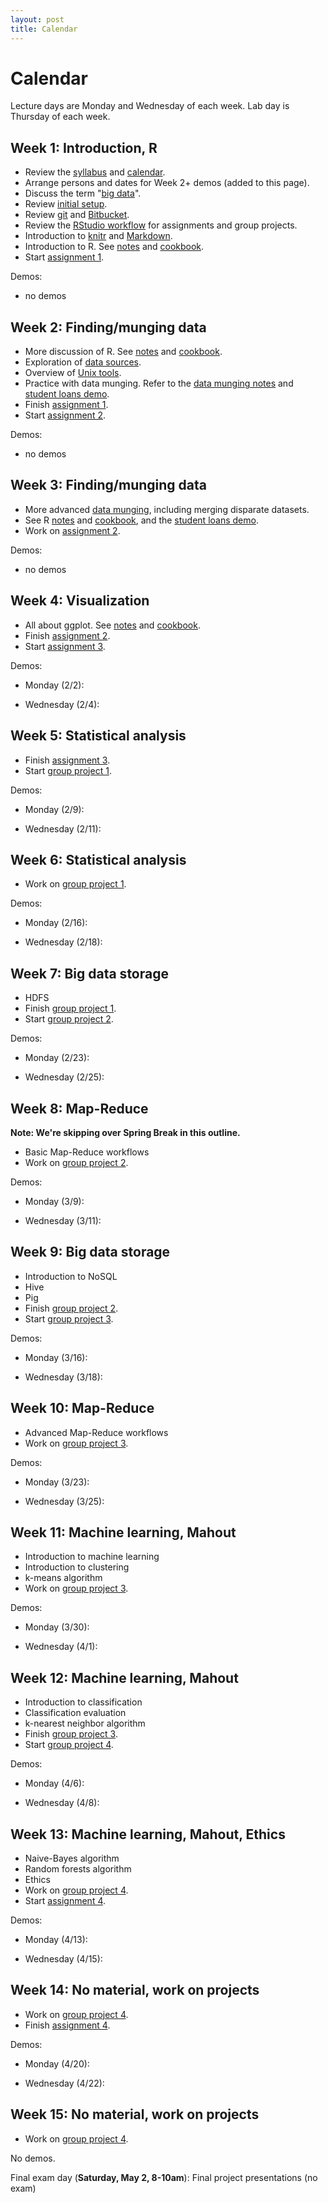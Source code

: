 ```yaml
---
layout: post
title: Calendar
---
```


# Calendar

Lecture days are Monday and Wednesday of each week. Lab day is Thursday of each week.

## Week 1: Introduction, R

- Review the [syllabus](/notes/syllabus.html) and [calendar](/notes/calendar.html).
- Arrange persons and dates for Week 2+ demos (added to this page).
- Discuss the term "[big data](/notes/big-data.html)".
- Review [initial setup](/notes/initial-setup.html).
- Review [git](/notes/git.html) and [Bitbucket](https://bitbucket.org).
- Review the [RStudio workflow](/notes/rstudio-workflow.html) for assignments and group projects.
- Introduction to [knitr](/cookbook/knitr.html) and [Markdown](/cookbook/markdown.html).
- Introduction to R. See [notes](/notes/r.html) and [cookbook](/cookbook/r.html).
- Start [assignment 1](/assignments/2015-01-20-assignment-1.html).

Demos:

- no demos

## Week 2: Finding/munging data

- More discussion of R. See [notes](/notes/r.html) and [cookbook](/cookbook/r.html).
- Exploration of [data sources](/cookbook/data-sources.html).
- Overview of [Unix tools](/cookbook/unix-tools.html).
- Practice with data munging. Refer to the [data munging notes](/notes/data-munging.html) and [student loans demo](/notes/demo-student-loans.html).
- Finish [assignment 1](/assignments/2015-01-20-assignment-1.html).
- Start [assignment 2](/assignments/2015-02-03-assignment-2.html).

Demos:

- no demos

## Week 3: Finding/munging data

- More advanced [data munging](/notes/data-munging.html), including merging disparate datasets.
- See R [notes](/notes/r.html) and [cookbook](/cookbook/r.html), and the [student loans demo](/notes/demo-student-loans.html).
- Work on [assignment 2](/assignments/2015-02-03-assignment-2.html).

Demos:

- no demos

## Week 4: Visualization

- All about ggplot. See [notes](/notes/ggplot.html) and [cookbook](/cookbook/ggplot.html).
- Finish [assignment 2](/assignments/2015-02-03-assignment-2.html).
- Start [assignment 3](/assignments/2015-02-10-assignment-3.html).

Demos:

- Monday (2/2):

- Wednesday (2/4):

## Week 5: Statistical analysis

- Finish [assignment 3](/assignments/2015-02-10-assignment-3.html).
- Start [group project 1](/assignments/2015-02-24-group-project-1.html).

Demos:

- Monday (2/9):

- Wednesday (2/11):

## Week 6: Statistical analysis

- Work on [group project 1](/assignments/2015-02-24-group-project-1.html).

Demos:

- Monday (2/16):

- Wednesday (2/18):

## Week 7: Big data storage

- HDFS
- Finish [group project 1](/assignments/2015-02-24-group-project-1.html).
- Start [group project 2](/assignments/2015-03-17-group-project-2.html).

Demos:

- Monday (2/23):

- Wednesday (2/25):

## Week 8: Map-Reduce

**Note: We're skipping over Spring Break in this outline.**

- Basic Map-Reduce workflows
- Work on [group project 2](/assignments/2015-03-17-group-project-2.html).

Demos:

- Monday (3/9):

- Wednesday (3/11):

## Week 9: Big data storage

- Introduction to NoSQL
- Hive
- Pig
- Finish [group project 2](/assignments/2015-03-17-group-project-2.html).
- Start [group project 3](/assignments/2015-04-07-group-project-3.html).

Demos:

- Monday (3/16):

- Wednesday (3/18):

## Week 10: Map-Reduce

- Advanced Map-Reduce workflows
- Work on [group project 3](/assignments/2015-04-07-group-project-3.html).

Demos:

- Monday (3/23):

- Wednesday (3/25):

## Week 11: Machine learning, Mahout

- Introduction to machine learning
- Introduction to clustering
- k-means algorithm
- Work on [group project 3](/assignments/2015-04-07-group-project-3.html).

Demos:

- Monday (3/30):

- Wednesday (4/1):

## Week 12: Machine learning, Mahout

- Introduction to classification
- Classification evaluation
- k-nearest neighbor algorithm
- Finish [group project 3](/assignments/2015-04-07-group-project-3.html).
- Start [group project 4](/assignments/2015-05-02-group-project-4.html).

Demos:

- Monday (4/6):

- Wednesday (4/8):

## Week 13: Machine learning, Mahout, Ethics

- Naive-Bayes algorithm
- Random forests algorithm
- Ethics
- Work on [group project 4](/assignments/2015-05-02-group-project-4.html).
- Start [assignment 4](/assignments/2015-04-21-assignment-4.html).

Demos:

- Monday (4/13):

- Wednesday (4/15):

## Week 14: No material, work on projects

- Work on [group project 4](/assignments/2015-05-02-group-project-4.html).
- Finish [assignment 4](/assignments/2015-04-21-assignment-4.html).

Demos:

- Monday (4/20):

- Wednesday (4/22):

## Week 15: No material, work on projects

- Work on [group project 4](/assignments/2015-05-02-group-project-4.html).

No demos.

Final exam day (**Saturday, May 2, 8-10am**): Final project presentations (no exam)
